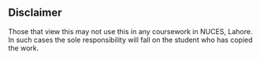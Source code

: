 ## Disclaimer
Those that view this may not use this in any coursework in NUCES, Lahore. 
In such cases the sole responsibility will fall on the student who has copied the work.
